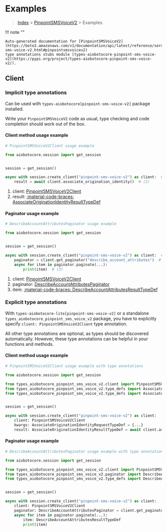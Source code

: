 # Examples

> [Index](../README.md) > [PinpointSMSVoiceV2](./README.md) > Examples

!!! note ""

    Auto-generated documentation for [PinpointSMSVoiceV2](https://boto3.amazonaws.com/v1/documentation/api/latest/reference/services/pinpoint-sms-voice-v2.html#pinpointsmsvoicev2)
    type annotations stubs module [types-aiobotocore-pinpoint-sms-voice-v2](https://pypi.org/project/types-aiobotocore-pinpoint-sms-voice-v2/).

## Client

### Implicit type annotations

Can be used with `types-aiobotocore[pinpoint-sms-voice-v2]` package installed.

Write your `PinpointSMSVoiceV2` code as usual,
type checking and code completion should work out of the box.



#### Client method usage example

```python
# PinpointSMSVoiceV2Client usage example

from aiobotocore.session import get_session


session = get_session()

async with session.create_client("pinpoint-sms-voice-v2") as client:  # (1)
    result = await client.associate_origination_identity()  # (2)
```

1. client: [PinpointSMSVoiceV2Client](./client.md)
2. result: [:material-code-braces: AssociateOriginationIdentityResultTypeDef](./type_defs.md#associateoriginationidentityresulttypedef)



#### Paginator usage example

```python
# DescribeAccountAttributesPaginator usage example

from aiobotocore.session import get_session


session = get_session()

async with session.create_client("pinpoint-sms-voice-v2") as client:  # (1)
    paginator = client.get_paginator("describe_account_attributes")  # (2)
    async for item in paginator.paginate(...):
        print(item)  # (3)
```

1. client: [PinpointSMSVoiceV2Client](./client.md)
2. paginator: [DescribeAccountAttributesPaginator](./paginators.md#describeaccountattributespaginator)
3. item: [:material-code-braces: DescribeAccountAttributesResultTypeDef](./type_defs.md#describeaccountattributesresulttypedef)




### Explicit type annotations

With `types-aiobotocore-lite[pinpoint-sms-voice-v2]`
or a standalone `types_aiobotocore_pinpoint_sms_voice_v2` package, you have to explicitly specify
`client: PinpointSMSVoiceV2Client` type annotation.

All other type annotations are optional, as types should be discovered automatically.
However, these type annotations can be helpful in your functions and methods.


#### Client method usage example

```python
# PinpointSMSVoiceV2Client usage example with type annotations

from aiobotocore.session import get_session

from types_aiobotocore_pinpoint_sms_voice_v2.client import PinpointSMSVoiceV2Client
from types_aiobotocore_pinpoint_sms_voice_v2.type_defs import AssociateOriginationIdentityResultTypeDef
from types_aiobotocore_pinpoint_sms_voice_v2.type_defs import AssociateOriginationIdentityRequestTypeDef


session = get_session()

async with session.create_client("pinpoint-sms-voice-v2") as client:
    client: PinpointSMSVoiceV2Client
    kwargs: AssociateOriginationIdentityRequestTypeDef = {...}
    result: AssociateOriginationIdentityResultTypeDef = await client.associate_origination_identity(**kwargs)
```



#### Paginator usage example

```python
# DescribeAccountAttributesPaginator usage example with type annotations

from aiobotocore.session import get_session

from types_aiobotocore_pinpoint_sms_voice_v2.client import PinpointSMSVoiceV2Client
from types_aiobotocore_pinpoint_sms_voice_v2.paginator import DescribeAccountAttributesPaginator
from types_aiobotocore_pinpoint_sms_voice_v2.type_defs import DescribeAccountAttributesResultTypeDef


session = get_session()

async with session.create_client("pinpoint-sms-voice-v2") as client:
    client: PinpointSMSVoiceV2Client
    paginator: DescribeAccountAttributesPaginator = client.get_paginator("describe_account_attributes")
    async for item in paginator.paginate(...):
        item: DescribeAccountAttributesResultTypeDef
        print(item)
```


